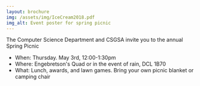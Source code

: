 ```yaml
---
layout: brochure
img: /assets/img/IceCream2018.pdf
img_alt: Event poster for spring picnic
---
```


The Computer Science Department and CSGSA invite you to the annual Spring Picnic

- When: Thursday. May 3rd, 12:00-1:30pm
- Where: Engebretson's Quad or in the event of rain, DCL 1B70
- What: Lunch, awards, and lawn games. Bring your own picnic blanket or camping chair

<!--more-->